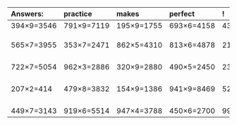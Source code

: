 | Answers: | practice | makes | perfect | ! |
| :--- | :--- | :--- | :--- | :--- |
| 394×9=3546 | 791×9=7119 | 195×9=1755 | 693×6=4158 | 432×4=1728 | 
|   |   |   |   |   | 
|   |   |   |   |   | 
|   |   |   |   |   | 
| 565×7=3955 | 353×7=2471 | 862×5=4310 | 813×6=4878 | 217×9=1953 | 
|   |   |   |   |   | 
|   |   |   |   |   | 
|   |   |   |   |   | 
|   |   |   |   |   | 
| 722×7=5054 | 962×3=2886 | 320×9=2880 | 490×5=2450 | 235×6=1410 | 
|   |   |   |   |   | 
|   |   |   |   |   | 
|   |   |   |   |   | 
|   |   |   |   |   | 
| 207×2=414 | 479×8=3832 | 154×9=1386 | 941×9=8469 | 520×6=3120 | 
|   |   |   |   |   | 
|   |   |   |   |   | 
|   |   |   |   |   | 
|   |   |   |   |   | 
| 449×7=3143 | 919×6=5514 | 947×4=3788 | 450×6=2700 | 994×6=5964 | 
